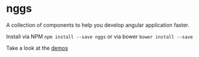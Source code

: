 # nggs
A collection of components to help you develop angular application faster.

Install via NPM `npm install --save nggs` or via bower `bower install --save`

Take a look at the [demos](http://gigiosouza.github.io/nggs/)
